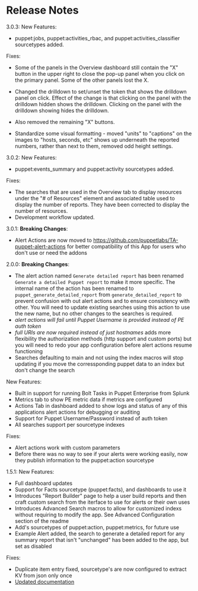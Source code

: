 Release Notes
==============

3.0.3:
New Features:
- puppet:jobs, puppet:activities_rbac, and puppet:activities_classifier sourcetypes added.

Fixes:
- Some of the panels in the Overview dashboard still contain the "X" button in the upper right to close the pop-up panel when you click on the primary panel. Some of the other panels lost the X.

- Changed the drilldown to set/unset the token that shows the drilldown panel on click. Effect of the change is that clicking on the panel with the drilldown hidden shows the drilldown. Clicking on the panel with the drilldown showing hides the drilldown.

- Also removed the remaining "X" buttons.

- Standardize some visual formatting - moved "units" to "captions" on the images to "hosts, seconds, etc" shows up underneath the reported numbers, rather than next to them, removed odd height settings.

3.0.2:
New Features:
- puppet:events_summary and puppet:activity sourcetypes added.

Fixes:
- The searches that are used in the Overview tab to display resources under the "# of Resources" element and associated table used to display the number of reports. They have been corrected to display the number of resources.
- Development workflow updated.

3.0.1:
**Breaking Changes**:
- Alert Actions are now moved to https://github.com/puppetlabs/TA-puppet-alert-actions for better compatibility of this App for users who don't use or need the addons

2.0.0:
**Breaking Changes**:
- The alert action named `Generate detailed report` has been renamed `Generate a detailed Puppet report` to make it more specific. The internal name of the action has been renamed to `puppet_generate_detailed_report` from `generate_detailed_report` to prevent confusion with out alert actions and to ensure consistency with other. You will need to update existing searches using this action to use the new name, but no other changes to the searches is required.
- *alert actions will fail until Puppet Username is provided instead of PE auth token*
- *full URIs are now required instead of just hostnames* adds more flexibility the authorization methods (http support and custom ports) but you will need to redo your app configuration before alert actions resume functioning
- Searches defaulting to main and not using the index macros will stop updating if you move the corressponding puppet data to an index but don't change the search

New Features:
- Built in support for running Bolt Tasks in Puppet Enterprise from Splunk
- Metrics tab to show PE metric data if metrics are configured
- Actions Tab in dashboard added to show logs and status of any of this applications alert actions for debugging or auditing
- Support for Puppet Username/Password instead of auth token
- All searches support per sourcetype indexes

Fixes:
- Alert actions work with custom parameters
- Before there was no way to see if your alerts were working easily, now they publish information to the puppet:action sourcetype

1.5.1:
New Features:
- Full dashboard updates
- Support for Facts sourcetype (puppet:facts), and dashboards to use it
- Introduces "Report Builder" page to help a user build reports and then craft custom search from the iterface to use for alerts or their own uses
- Introduces Advanced Search macros to allow for customized indexs without requiring to modify the app. See Advanced Configuration section of the readme
- Add's sourcetypes of puppet:action, puppet:metrics, for future use
- Example Alert added, the search to generate a detailed report for any summary report that isn't "unchanged" has been added to the app, but set as disabled

Fixes:
- Duplicate item entry fixed, sourcetype's are now configured to extract KV from json only once
- [Updated documentation](https://github.com/puppetlabs/ta-puppet-report-viewer)

